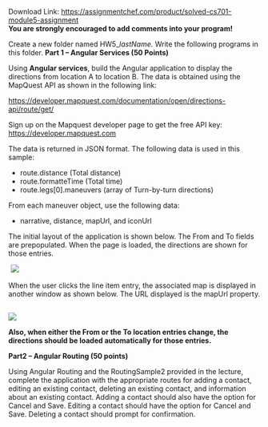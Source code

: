 Download Link: https://assignmentchef.com/product/solved-cs701-module5-assignment
<br>
<strong>You are strongly encouraged to add comments into your program!</strong>

Create a new folder named HW5_<em>lastName. </em>Write the following programs in this folder. <strong>Part 1 – Angular Services (50 Points) </strong>

Using <strong>Angular services</strong>, build the Angular application to display the directions from location A to location B. The data is obtained using the MapQuest API as shown in the following link:

<u>https://developer.mapquest.com/documentation/open/directions-api/route/get/</u>

Sign up on the Mapquest developer page to get the free API key: <u>https://developer.mapquest.com</u>

The data is returned in JSON format. The following data is used in this sample:

<ul>

 <li>route.distance (Total distance)</li>

 <li>route.formatteTime (Total time)</li>

 <li>route.legs[0].maneuvers (array of Turn-by-turn directions)</li>

</ul>

From each maneuver object, use the following data:

<ul>

 <li>narrative, distance, mapUrl, and iconUrl</li>

</ul>

The initial layout of the application is shown below. The From and To fields are prepopulated. When the page is loaded, the directions are shown for those entries.

<img decoding="async" data-recalc-dims="1" data-src="https://i0.wp.com/www.ankitcodinghub.com/wp-content/uploads/2019/09/733.png?w=980&amp;ssl=1" class="aligncenter lazyload" src="data:image/gif;base64,R0lGODlhAQABAAAAACH5BAEKAAEALAAAAAABAAEAAAICTAEAOw==">

 <noscript>

  <img decoding="async" class="aligncenter" src="https://i0.wp.com/www.ankitcodinghub.com/wp-content/uploads/2019/09/733.png?w=980&amp;ssl=1" data-recalc-dims="1">

 </noscript>When the user clicks the line item entry, the associated map is displayed in another window as shown below. The URL displayed is the mapUrl property.

<strong><img decoding="async" data-recalc-dims="1" data-src="https://i0.wp.com/www.ankitcodinghub.com/wp-content/uploads/2019/09/226.png?w=980&amp;ssl=1" class="aligncenter lazyload" src="data:image/gif;base64,R0lGODlhAQABAAAAACH5BAEKAAEALAAAAAABAAEAAAICTAEAOw==">

  <noscript>

   <img decoding="async" class="aligncenter" src="https://i0.wp.com/www.ankitcodinghub.com/wp-content/uploads/2019/09/226.png?w=980&amp;ssl=1" data-recalc-dims="1">

  </noscript>Also, when either the From or the To location entries change, the directions should be loaded automatically for those entries. </strong>




<strong>Part2 – Angular Routing (50 points) </strong>

Using Angular Routing and the RoutingSample2 provided in the lecture, complete the application with the appropriate routes for adding a contact, editing an existing contact, deleting an existing contact, and information about an existing contact. Adding a contact should also have the option for Cancel and Save. Editing a contact should have the option for Cancel and Save. Deleting a contact should prompt for confirmation.


